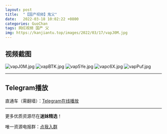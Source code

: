 ```yaml
---
layout: post
title:  "【国产视频】鬼父"
date:   2022-03-18 10:02:22 +0800
categories: GuoChan
tags: 网红视频 国产 父
img: https://kanjiantu.top/images/2022/03/17/vapJ0M.jpg
---
```



## 视频截图

![vapJ0M.jpg](https://kanjiantu.top/images/2022/03/17/vapJ0M.jpg)
![vapBTK.jpg](https://kanjiantu.top/images/2022/03/17/vapBTK.jpg)
![vap5Ye.jpg](https://kanjiantu.top/images/2022/03/17/vap5Ye.jpg)
![vapc6X.jpg](https://kanjiantu.top/images/2022/03/17/vapc6X.jpg)
![vapPuf.jpg](https://kanjiantu.top/images/2022/03/17/vapPuf.jpg)

* * *
## Telegram播放

直通车（需翻墙）：[Telegram在线播放](https://t.me/mimeijingxuan/129)

* * *
更多优质资源尽在**迷妹精选**！

唯一资源电报群：[点我入群](https://t.me/mimeijingxuan)


